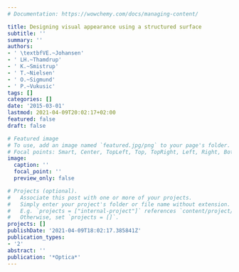 ```yaml
---
# Documentation: https://wowchemy.com/docs/managing-content/

title: Designing visual appearance using a structured surface
subtitle: ''
summary: ''
authors:
- ' \textbfVE.~Johansen'
- ' LH.~Thamdrup'
- ' K.~Smistrup'
- ' T.~Nielsen'
- ' O.~Sigmund'
- ' P.~Vukusic'
tags: []
categories: []
date: '2015-03-01'
lastmod: 2021-04-09T20:02:17+02:00
featured: false
draft: false

# Featured image
# To use, add an image named `featured.jpg/png` to your page's folder.
# Focal points: Smart, Center, TopLeft, Top, TopRight, Left, Right, BottomLeft, Bottom, BottomRight.
image:
  caption: ''
  focal_point: ''
  preview_only: false

# Projects (optional).
#   Associate this post with one or more of your projects.
#   Simply enter your project's folder or file name without extension.
#   E.g. `projects = ["internal-project"]` references `content/project/deep-learning/index.md`.
#   Otherwise, set `projects = []`.
projects: []
publishDate: '2021-04-09T18:02:17.385841Z'
publication_types:
- '2'
abstract: ''
publication: '*Optica*'
---
```

